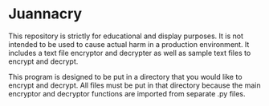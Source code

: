 # Juannacry
This repository is strictly for educational and display purposes. It is not intended to be used to cause actual harm in a production environment. It includes a text file encryptor and decrypter as well as sample text files to encrypt and decrypt.

This program is designed to be put in a directory that you would like to encrypt and decrypt. All files must be put in that directory because the main encryptor and decryptor functions are imported from separate .py files. 
